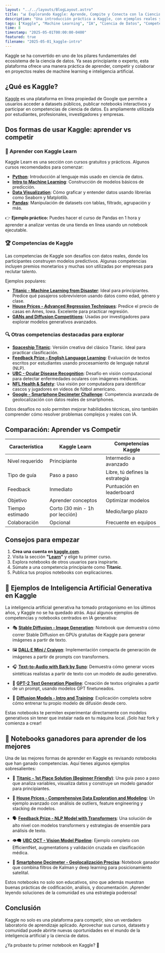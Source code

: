 ```yaml
---
layout: "../../layouts/BlogLayout.astro"
title: "📊 Explorando Kaggle: Aprende, Compite y Conecta con la Ciencia de Datos"
description: "Una introducción práctica a Kaggle, con ejemplos reales y diferencias clave entre el aprendizaje interactivo y la participación en competencias."
tags: ["Kaggle", "Machine Learning", "IA", "Ciencia de Datos", "Competencias"]
time: 8
timestamp: "2025-05-01T00:00:00-0400"
featured: true
filename: "2025-05-01_kaggle-intro"
---
```


Kaggle se ha convertido en uno de los pilares fundamentales del ecosistema de la ciencia de datos. Ya seas principiante o experto, esta plataforma ofrece una manera práctica de aprender, competir y colaborar en proyectos reales de machine learning e inteligencia artificial.

## ¿Qué es Kaggle?

[Kaggle](https://www.kaggle.com) es una plataforma en línea propiedad de Google que permite a usuarios acceder a datasets públicos, publicar notebooks interactivos y participar en competencias de ciencia de datos. Es ampliamente utilizada por estudiantes, profesionales, investigadores y empresas.

## Dos formas de usar Kaggle: aprender vs competir

### 🧠 Aprender con Kaggle Learn

Kaggle Learn es una sección con cursos gratuitos y prácticos. Algunos cursos recomendados para comenzar:

- **[Python](https://www.kaggle.com/learn/python)**: Introducción al lenguaje más usado en ciencia de datos.
- **[Intro to Machine Learning](https://www.kaggle.com/learn/intro-to-machine-learning)**: Construcción de modelos básicos de predicción.
- **[Data Visualization](https://www.kaggle.com/learn/data-visualization)**: Cómo graficar y entender datos usando librerías como Seaborn y Matplotlib.
- **[Pandas](https://www.kaggle.com/learn/pandas)**: Manipulación de datasets con tablas, filtrado, agrupación y más.

👉 **Ejemplo práctico:** Puedes hacer el curso de Pandas en 1 hora y aprender a analizar ventas de una tienda en línea usando un notebook ejecutable.

### 🏆 Competencias de Kaggle

Las competencias de Kaggle son desafíos con datos reales, donde los participantes construyen modelos predictivos. Algunas competencias incluyen premios monetarios y muchas son utilizadas por empresas para reclutar talento.

Ejemplos populares:

- **[Titanic - Machine Learning from Disaster](https://www.kaggle.com/competitions/titanic)**: Ideal para principiantes. Predice qué pasajeros sobrevivieron usando datos como edad, género y clase.
- **[House Prices - Advanced Regression Techniques](https://www.kaggle.com/competitions/house-prices-advanced-regression-techniques)**: Predice el precio de casas en Ames, Iowa. Excelente para practicar regresión.
- **[GANs and Diffusion Competitions](https://www.kaggle.com/competitions?search=diffusion)**: Usadas por investigadores para explorar modelos generativos avanzados.

### 🔍 Otras competencias destacadas para explorar

- **[Spaceship Titanic](https://www.kaggle.com/competitions/spaceship-titanic)**: Versión creativa del clásico Titanic. Ideal para practicar clasificación.
- **[Feedback Prize – English Language Learning](https://www.kaggle.com/competitions/feedback-prize-english-language-learning)**: Evaluación de textos escritos por estudiantes usando procesamiento de lenguaje natural (NLP).
- **[UBC - Ocular Disease Recognition](https://www.kaggle.com/competitions/ubc-oct)**: Desafío en visión computacional para detectar enfermedades oculares con imágenes médicas.
- **[NFL Health & Safety](https://www.kaggle.com/competitions/nfl-health-and-safety-helmet-assignment)**: Usa visión por computadora para identificar cascos y jugadores en videos de fútbol americano.
- **[Google - Smartphone Decimeter Challenge](https://www.kaggle.com/competitions/smartphone-decimeter-2022)**: Competencia avanzada de geolocalización con datos reales de smartphones.

Estos desafíos no solo permiten mejorar habilidades técnicas, sino también comprender cómo resolver problemas complejos y reales con IA.

## Comparación: Aprender vs Competir

| Característica              | Kaggle Learn                     | Competencias Kaggle                 |
|----------------------------|----------------------------------|-------------------------------------|
| Nivel requerido            | Principiante                     | Intermedio a avanzado               |
| Tipo de guía               | Paso a paso                      | Libre, tú defines la estrategia     |
| Feedback                   | Inmediato                        | Puntuación en leaderboard           |
| Objetivo                   | Aprender conceptos               | Optimizar modelos                   |
| Tiempo estimado            | Corto (30 min - 1h por lección)  | Medio/largo plazo                   |
| Colaboración               | Opcional                         | Frecuente en equipos                |

## Consejos para empezar

1. **Crea una cuenta en [kaggle.com](https://www.kaggle.com)**.
2. Visita la sección **"[Learn](https://www.kaggle.com/learn)"** y elige tu primer curso.
3. Explora notebooks de otros usuarios para inspirarte.
4. Súmate a una competencia principiante como **Titanic**.
5. Publica tus propios notebooks con explicaciones.

## 🎨 Ejemplos de Inteligencia Artificial Generativa en Kaggle

La inteligencia artificial generativa ha tomado protagonismo en los últimos años, y Kaggle no se ha quedado atrás. Aquí algunos ejemplos de competencias y notebooks centrados en IA generativa:

- 🎭 **[Stable Diffusion - Image Generation](https://www.kaggle.com/code/amrrs/stable-diffusion-on-kaggle-gpu)**: Notebook que demuestra cómo correr Stable Diffusion en GPUs gratuitas de Kaggle para generar imágenes a partir de texto.

- 🖼️ **[DALL·E Mini / Craiyon](https://www.kaggle.com/code/ankitnarang/dalle-mini-on-kaggle)**: Implementación compacta de generación de imágenes a partir de prompts con transformers.

- 🎧 **[Text-to-Audio with Bark by Suno](https://www.kaggle.com/code/danielgross/bark-text-to-audio-model)**: Demuestra cómo generar voces sintéticas realistas a partir de texto con un modelo de audio generativo.

- 📝 **[GPT-2 Text Generation Pipeline](https://www.kaggle.com/code/aaron7sun/gpt2-text-generation)**: Creación de textos originales a partir de un prompt, usando modelos GPT finetuneados.

- 🧪 **[Diffusion Models - Intro and Training](https://www.kaggle.com/code/tanulsingh077/train-your-first-diffusion-model/notebook)**: Explicación completa sobre cómo entrenar tu propio modelo de difusión desde cero.

Estas notebooks te permiten experimentar directamente con modelos generativos sin tener que instalar nada en tu máquina local. ¡Solo haz fork y comienza a crear!

## 📘 Notebooks ganadores para aprender de los mejores

Una de las mejores formas de aprender en Kaggle es revisando notebooks que han ganado competencias. Aquí tienes algunos ejemplos sobresalientes:

- 🥇 **[Titanic - 1st Place Solution (Beginner Friendly)](https://www.kaggle.com/code/startupsci/titanic-data-science-solutions)**: Una guía paso a paso que analiza variables, visualiza datos y construye un modelo ganador para principiantes.

- 🧠 **[House Prices - Comprehensive Data Exploration and Modeling](https://www.kaggle.com/code/serigne/stacked-regressions-top-4-on-leaderboard)**: Un ejemplo avanzado con análisis de outliers, feature engineering y stacking de modelos.

- 🗣️ **[Feedback Prize - NLP Model with Transformers](https://www.kaggle.com/code/abhishek/feedback-prize-ensemble)**: Una solución de alto nivel con modelos transformers y estrategias de ensemble para análisis de texto.

- 👁️‍🗨️ **[UBC OCT - Vision Model Pipeline](https://www.kaggle.com/code/cdeotte/ubc-efficientnetb0-5-folds)**: Ejemplo completo con EfficientNet, augmentations y validación cruzada en clasificación médica.

- 📍 **[Smartphone Decimeter - Geolocalización Precisa](https://www.kaggle.com/code/jeongwoo27/final-solution-1st-place)**: Notebook ganador que combina filtros de Kalman y deep learning para posicionamiento satelital.

Estos notebooks no solo son educativos, sino que además muestran buenas prácticas de codificación, análisis, y documentación. ¡Aprender leyendo soluciones de la comunidad es una estrategia poderosa!

## Conclusión

Kaggle no solo es una plataforma para competir, sino un verdadero laboratorio de aprendizaje aplicado. Aprovechar sus cursos, datasets y comunidad puede abrirte nuevas oportunidades en el mundo de la inteligencia artificial y la ciencia de datos.

¿Ya probaste tu primer notebook en Kaggle? 🚀
